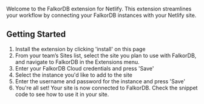 Welcome to the FalkorDB extension for Netlify. This extension streamlines your workflow by connecting your FalkorDB instances with your Netlify site.

## Getting Started
1. Install the extension by clicking 'install' on this page
2. From your team’s Sites list, select the site you plan to use with FalkorDB, and navigate to FalkorDB in the Extensions menu.
3. Enter your FalkorDB Cloud credentials and press 'Save'
4. Select the instance you'd like to add to the site
5. Enter the username and password for the instance and press 'Save'
6. You're all set! Your site is now connected to FalkorDB. Check the snippet code to see how to use it in your site.
